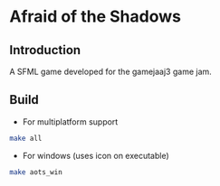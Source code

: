 # Afraid of the Shadows
## Introduction
A SFML game developed for the gamejaaj3 game jam.

## Build
- For multiplatform support
```bash
make all
```

- For windows (uses icon on executable)
```bash
make aots_win
```